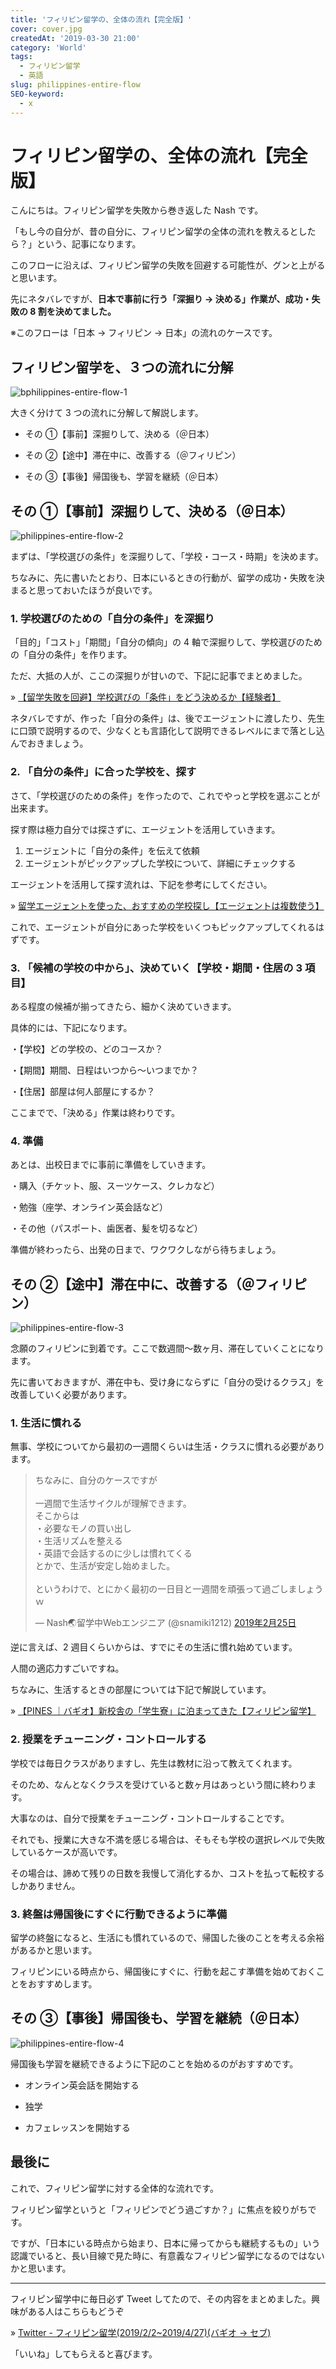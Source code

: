 ```yaml
---
title: 'フィリピン留学の、全体の流れ【完全版】'
cover: cover.jpg
createdAt: '2019-03-30 21:00'
category: 'World'
tags:
  - フィリピン留学
  - 英語
slug: philippines-entire-flow
SEO-keyword:
  - x
---
```


# フィリピン留学の、全体の流れ【完全版】

こんにちは。フィリピン留学を失敗から巻き返した Nash です。

「もし今の自分が、昔の自分に、フィリピン留学の全体の流れを教えるとしたら？」という、記事になります。

このフローに沿えば、フィリピン留学の失敗を回避する可能性が、グンと上がると思います。

先にネタバレですが、<b>日本で事前に行う「深掘り → 決める」作業が、成功・失敗の 8 割を決めてました。</b>

※このフローは「日本 → フィリピン → 日本」の流れのケースです。

## フィリピン留学を、３つの流れに分解

![bphilippines-entire-flow-1](./1.jpg)

大きく分けて 3 つの流れに分解して解説します。

- その ①【事前】深掘りして、決める（＠日本）

- その ②【途中】滞在中に、改善する（＠フィリピン）

- その ③【事後】帰国後も、学習を継続（＠日本）

## その ①【事前】深掘りして、決める（＠日本）

![philippines-entire-flow-2](./2.jpg)

まずは、「学校選びの条件」を深掘りして、「学校・コース・時期」を決めます。

ちなみに、先に書いたとおり、日本にいるときの行動が、留学の成功・失敗を決まると思っておいたほうが良いです。

### 1. 学校選びのための「自分の条件」を深掘り

「目的」「コスト」「期間」「自分の傾向」の 4 軸で深掘りして、学校選びのための「自分の条件」を作ります。

ただ、大抵の人が、ここの深掘りが甘いので、下記に記事でまとめました。

» [【留学失敗を回避】学校選びの「条件」をどう決めるか【経験者】](./philippines-own-condition-of-searching-school)

ネタバレですが、作った「自分の条件」は、後でエージェントに渡したり、先生に口頭で説明するので、少なくとも言語化して説明できるレベルにまで落とし込んでおきましょう。

### 2. 「自分の条件」に合った学校を、探す

さて、「学校選びのための条件」を作ったので、これでやっと学校を選ぶことが出来ます。

探す際は極力自分では探さずに、エージェントを活用していきます。

1. エージェントに「自分の条件」を伝えて依頼
2. エージェントがピックアップした学校について、詳細にチェックする

エージェントを活用して探す流れは、下記を参考にしてください。

» [留学エージェントを使った、おすすめの学校探し【エージェントは複数使う】](./philippines-how-to-use-agent)

これで、エージェントが自分にあった学校をいくつもピックアップしてくれるはずです。

### 3. 「候補の学校の中から」、決めていく【学校・期間・住居の 3 項目】

ある程度の候補が揃ってきたら、細かく決めていきます。

具体的には、下記になります。

・【学校】どの学校の、どのコースか？

・【期間】期間、日程はいつから〜いつまでか？

・【住居】部屋は何人部屋にするか？

ここまでで、「決める」作業は終わりです。

### 4. 準備

あとは、出校日までに事前に準備をしていきます。

・購入（チケット、服、スーツケース、クレカなど）

・勉強（座学、オンライン英会話など）

・その他（パスポート、歯医者、髪を切るなど）

準備が終わったら、出発の日まで、ワクワクしながら待ちましょう。

## その ②【途中】滞在中に、改善する（＠フィリピン）

![philippines-entire-flow-3](./3.jpg)

念願のフィリピンに到着です。ここで数週間〜数ヶ月、滞在していくことになります。

先に書いておきますが、滞在中も、受け身にならずに「自分の受けるクラス」を改善していく必要があります。

### 1. 生活に慣れる

無事、学校についてから最初の一週間くらいは生活・クラスに慣れる必要があります。

<blockquote class="twitter-tweet" data-conversation="none" data-lang="ja"><p lang="ja" dir="ltr">ちなみに、自分のケースですが<br><br>一週間で生活サイクルが理解できます。<br>そこからは<br>・必要なモノの買い出し<br>・生活リズムを整える<br>・英語で会話するのに少しは慣れてくる<br>とかで、生活が安定し始めました。<br><br>というわけで、とにかく最初の一日目と一週間を頑張って過ごしましょうｗ</p>&mdash; Nash🌏留学中Webエンジニア (@snamiki1212) <a href="https://twitter.com/snamiki1212/status/1100049489547616256?ref_src=twsrc%5Etfw">2019年2月25日</a></blockquote>
<script async src="https://platform.twitter.com/widgets.js" charset="utf-8"></script>

逆に言えば、2 週目くらいからは、すでにその生活に慣れ始めています。

人間の適応力すごいですね。

ちなみに、生活するときの部屋については下記で解説しています。

» [【PINES ｜バギオ】新校舎の「学生寮」に泊まってきた【フィリピン留学】](./philippines-baguio-pines-domitory)

### 2. 授業をチューニング・コントロールする

学校では毎日クラスがありますし、先生は教材に沿って教えてくれます。

そのため、なんとなくクラスを受けていると数ヶ月はあっという間に終わります。

大事なのは、自分で授業をチューニング・コントロールすることです。

それでも、授業に大きな不満を感じる場合は、そもそも学校の選択レベルで失敗しているケースが高いです。

その場合は、諦めて残りの日数を我慢して消化するか、コストを払って転校するしかありません。

### 3. 終盤は帰国後にすぐに行動できるように準備

留学の終盤になると、生活にも慣れているので、帰国した後のことを考える余裕があるかと思います。

フィリピンにいる時点から、帰国後にすぐに、行動を起こす準備を始めておくことをおすすめします。

## その ③【事後】帰国後も、学習を継続（＠日本）

![philippines-entire-flow-4](./4.jpg)

帰国後も学習を継続できるように下記のことを始めるのがおすすめです。

- オンライン英会話を開始する

- 独学

- カフェレッスンを開始する

## 最後に

これで、フィリピン留学に対する全体的な流れです。

フィリピン留学というと「フィリピンでどう過ごすか？」に焦点を絞りがちです。

ですが、「日本にいる時点から始まり、日本に帰ってからも継続するもの」いう認識でいると、長い目線で見た時に、有意義なフィリピン留学になるのではないかと思います。

---

フィリピン留学中に毎日必ず Tweet してたので、その内容をまとめました。興味がある人はこちらもどうぞ

» [Twitter - フィリピン留学(2019/2/2~2019/4/27)(バギオ → セブ)](https://twitter.com/i/moments/1108015112575541249)

「いいね」してもらえると喜びます。
